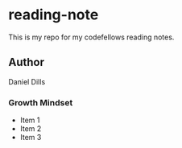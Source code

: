 # reading-note
This is my repo for my codefellows reading notes.

## Author
Daniel Dills

### Growth Mindset
- Item 1
- Item 2
- Item 3
